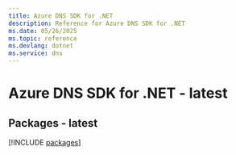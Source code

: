 ```yaml
---
title: Azure DNS SDK for .NET
description: Reference for Azure DNS SDK for .NET
ms.date: 05/26/2025
ms.topic: reference
ms.devlang: dotnet
ms.service: dns
---
```

# Azure DNS SDK for .NET - latest
## Packages - latest
[!INCLUDE [packages](dns-index.md)]